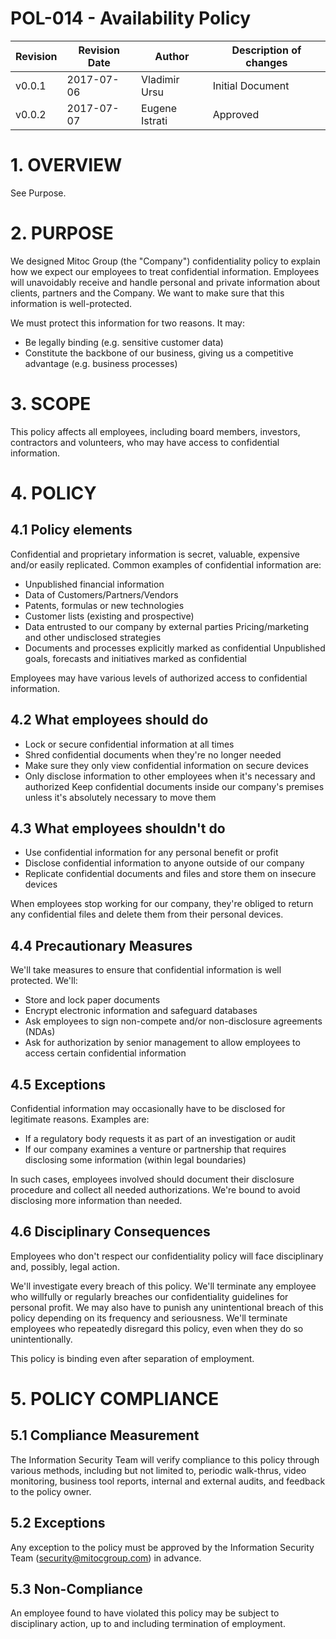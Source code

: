 # POL-014 - Availability Policy


Revision | Revision Date | Author | Description of changes
-------- | ------------- | ------ | ----------------------
v0.0.1 | 2017-07-06 | Vladimir Ursu | Initial Document
v0.0.2 | 2017-07-07 | Eugene Istrati | Approved


# 1. OVERVIEW

See Purpose.

# 2. PURPOSE

We designed Mitoc Group (the "Company") confidentiality policy to explain how
we expect our employees to treat confidential information. Employees will
unavoidably receive and handle personal and private information about clients,
partners and the Company. We want to make sure that this information is
well-protected.

We must protect this information for two reasons. It may:
- Be legally binding (e.g. sensitive customer data)
- Constitute the backbone of our business, giving us a competitive advantage
(e.g. business processes)

# 3. SCOPE

This policy affects all employees, including board members, investors,
contractors and volunteers, who may have access to confidential information.

# 4. POLICY 

## 4.1 Policy elements

Confidential and proprietary information is secret, valuable, expensive and/or
easily replicated. Common examples of confidential information are:

- Unpublished financial information
- Data of Customers/Partners/Vendors
- Patents, formulas or new technologies
- Customer lists (existing and prospective)
- Data entrusted to our company by external parties Pricing/marketing and other
undisclosed strategies
- Documents and processes explicitly marked as confidential Unpublished goals,
forecasts and initiatives marked as confidential

Employees may have various levels of authorized access to confidential information.

## 4.2 What employees should do

- Lock or secure confidential information at all times
- Shred confidential documents when they're no longer needed
- Make sure they only view confidential information on secure devices
- Only disclose information to other employees when it's necessary and
authorized Keep confidential documents inside our company's premises unless
it's absolutely necessary to move them


## 4.3 What employees shouldn't do

- Use confidential information for any personal benefit or profit
- Disclose confidential information to anyone outside of our company
- Replicate confidential documents and files and store them on insecure devices

When employees stop working for our company, they're obliged to return any
confidential files and delete them from their personal devices.

## 4.4 Precautionary Measures

We'll take measures to ensure that confidential information is well protected.
We'll:

- Store and lock paper documents
- Encrypt electronic information and safeguard databases
- Ask employees to sign non-compete and/or non-disclosure agreements (NDAs)
- Ask for authorization by senior management to allow employees to access
certain confidential information

## 4.5 Exceptions

Confidential information may occasionally have to be disclosed for legitimate
reasons. Examples are:

- If a regulatory body requests it as part of an investigation or audit
- If our company examines a venture or partnership that requires disclosing
some information (within legal boundaries)

In such cases, employees involved should document their disclosure procedure
and collect all needed authorizations. We're bound to avoid disclosing more
information than needed.

## 4.6 Disciplinary Consequences

Employees who don't respect our confidentiality policy will face disciplinary
and, possibly, legal action.

We'll investigate every breach of this policy. We'll terminate any employee who
willfully or regularly breaches our confidentiality guidelines for personal
profit. We may also have to punish any unintentional breach of this policy
depending on its frequency and seriousness. We'll terminate employees who
repeatedly disregard this policy, even when they do so unintentionally.

This policy is binding even after separation of employment.

# 5. POLICY COMPLIANCE 

## 5.1	Compliance Measurement

The Information Security Team will verify compliance to this policy through
various methods, including but not limited to, periodic walk-thrus, video
monitoring, business tool reports, internal and external audits, and feedback
to the policy owner. 

##  5.2	Exceptions

Any exception to the policy must be approved by the Information Security Team
(security@mitocgroup.com) in advance.

##  5.3	Non-Compliance

An employee found to have violated this policy may be subject to disciplinary
action, up to and including termination of employment. 
